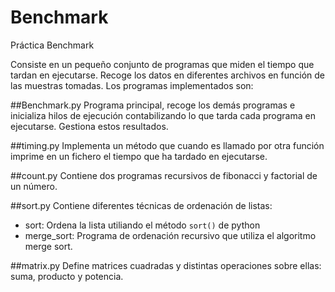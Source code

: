 # Benchmark
Práctica Benchmark

Consiste en un pequeño conjunto de programas que miden el tiempo que tardan en ejecutarse. Recoge los datos en diferentes archivos en función de las muestras tomadas.
Los programas implementados son:

##Benchmark.py
Programa principal, recoge los demás programas e inicializa hilos de ejecución contabilizando lo que tarda cada programa en ejecutarse. Gestiona estos resultados.

##timing.py
Implementa un método que cuando es llamado por otra función imprime en un fichero el tiempo que ha tardado en ejecutarse.

##count.py
Contiene dos programas recursivos de fibonacci y factorial de un número.

##sort.py
Contiene diferentes técnicas de ordenación de listas:
* sort: Ordena la lista utiliando el método `sort()` de python
* merge_sort: Programa de ordenación recursivo que utiliza el algoritmo merge sort.

##matrix.py
Define matrices cuadradas y distintas operaciones sobre ellas: suma, producto y potencia.
